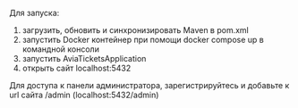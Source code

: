 Для запуска:
1) загрузить, обновить и синхронизировать Maven в pom.xml
2) запустить Docker контейнер при помощи docker compose up в командной консоли
3) запустить AviaTicketsApplication
4) открыть сайт localhost:5432

Для доступа к панели администратора, зарегистрируйтесь и добавьте к url сайта /admin (localhost:5432/admin)
